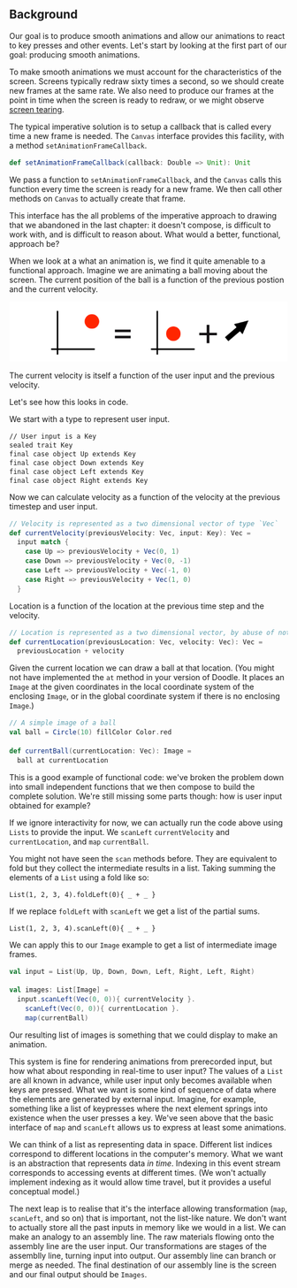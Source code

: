 ## Background

Our goal is to produce smooth animations and allow our animations to react to key presses and other events.
Let's start by looking at the first part of our goal: producing smooth animations.

To make smooth animations we must account for the characteristics of the screen. 
Screens typically redraw sixty times a second, so we should create new frames at the same rate. 
We also need to produce our frames at the point in time when the screen is ready to redraw, or we might observe [screen tearing](https://en.wikipedia.org/wiki/Screen_tearing).

The typical imperative solution is to setup a callback that is called every time a new frame is needed. The `Canvas` interface provides this facility, with a method `setAnimationFrameCallback`. 

```scala
def setAnimationFrameCallback(callback: Double => Unit): Unit
```

We pass a function to `setAnimationFrameCallback`, and the `Canvas` calls this function every time the screen is ready for a new frame. We then call other methods on `Canvas` to actually create that frame.

This interface has the all problems of the imperative approach to drawing that we abandoned in the last chapter: it doesn't compose, is difficult to work with, and is difficult to reason about. What would a better, functional, approach be?

When we look at a what an animation is, we find it quite amenable to a functional approach. Imagine we are animating a ball moving about the screen. The current position of the ball is a function of the previous postion and the current velocity.

![Current position is equal to the previous position plus the current velocity.](src/pages/animation/current-position.png)

The current velocity is itself a function of the user input and the previous velocity.

Let's see how this looks in code.

We start with a type to represent user input.

```tut:silent:book
// User input is a Key
sealed trait Key
final case object Up extends Key
final case object Down extends Key
final case object Left extends Key
final case object Right extends Key
```

Now we can calculate velocity as a function of the velocity at the previous timestep and user input.

```scala
// Velocity is represented as a two dimensional vector of type `Vec`
def currentVelocity(previousVelocity: Vec, input: Key): Vec =
  input match {
    case Up => previousVelocity + Vec(0, 1)
    case Down => previousVelocity + Vec(0, -1)
    case Left => previousVelocity + Vec(-1, 0)
    case Right => previousVelocity + Vec(1, 0)
  }
```

Location is a function of the location at the previous time step and the velocity.

```scala
// Location is represented as a two dimensional vector, by abuse of notation
def currentLocation(previousLocation: Vec, velocity: Vec): Vec =
  previousLocation + velocity
```

Given the current location we can draw a ball at that location. (You might not have implemented the `at` method in your version of Doodle. It places an `Image` at the given coordinates in the local coordinate system of the enclosing `Image`, or in the global coordinate system if there is no enclosing `Image`.)

```scala
// A simple image of a ball
val ball = Circle(10) fillColor Color.red

def currentBall(currentLocation: Vec): Image =
  ball at currentLocation
```

This is a good example of functional code: we've broken the problem down into small independent functions that we then compose to build the complete solution. We're still missing some parts though: how is user input obtained for example?

If we ignore interactivity for now, we can actually run the code above using `Lists` to provide the input. We `scanLeft` `currentVelocity` and `currentLocation`, and `map` `currentBall`.

You might not have seen the `scan` methods before. They are equivalent to fold but they collect the intermediate results in a list. Taking summing the elements of a `List` using a fold like so:

```tut:book
List(1, 2, 3, 4).foldLeft(0){ _ + _ }
```

If we replace `foldLeft` with `scanLeft` we get a list of the partial sums.

```tut:book
List(1, 2, 3, 4).scanLeft(0){ _ + _ }
```

We can apply this to our `Image` example to get a list of intermediate image frames.

```scala
val input = List(Up, Up, Down, Down, Left, Right, Left, Right)

val images: List[Image] =
  input.scanLeft(Vec(0, 0)){ currentVelocity }.
    scanLeft(Vec(0, 0)){ currentLocation }.
    map(currentBall)
```

Our resulting list of images is something that we could display to make an animation.

This system is fine for rendering animations from prerecorded input, but how what about responding in real-time to user input? The values of a `List` are all known in advance, while user input only becomes available when keys are pressed. What we want is some kind of sequence of data where the elements are generated by external input. Imagine, for example, something like a list of keypresses where the next element springs into existence when the user presses a key. We've seen above that the basic interface of `map` and `scanLeft` allows us to express at least some animations.

We can think of a list as representing data in space. Different list indices correspond to different locations in the computer's memory. What we want is an abstraction that represents data *in time*. Indexing in this event stream corresponds to accessing events at different times. (We won't actually implement indexing as it would allow time travel, but it provides a useful conceptual model.)

The next leap is to realise that it's the interface allowing transformation (`map`, `scanLeft`, and so on) that is important, not the list-like nature. We don't want to actually store all the past inputs in memory like we would in a list. 
We can make an analogy to an assembly line.
The raw materials flowing onto the assembly line are the user input.
Our transformations are stages of the assemblly line, turning input into output.
Our assembly line can branch or merge as needed.
The final destination of our assembly line is the screen and our final output should be `Images`.
